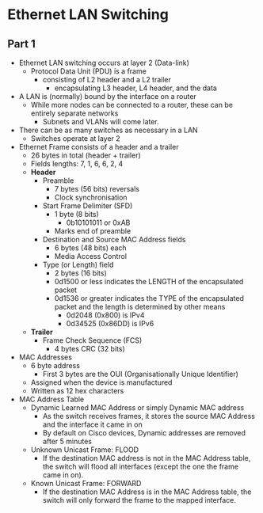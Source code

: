 # Ethernet LAN Switching

## Part 1

- Ethernet LAN switching occurs at layer 2 (Data-link)
  - Protocol Data Unit (PDU) is a frame
    - consisting of L2 header and a L2 trailer
      - encapsulating L3 header, L4 header, and the data
- A LAN is (normally) bound by the interface on a router
  - While more nodes can be connected to a router, these can be entirely separate networks
    - Subnets and VLANs will come later.
- There can be as many switches as necessary in a LAN
  - Switches operate at layer 2
- Ethernet Frame consists of a header and a trailer
  - 26 bytes in total (header + trailer)
  - Fields lengths: 7, 1, 6, 6, 2, 4
  - **Header**
    - Preamble
      - 7 bytes (56 bits) reversals
      - Clock synchronisation
    - Start Frame Delimiter (SFD)
      - 1 byte (8 bits)
        - 0b10101011 or 0xAB
      - Marks end of preamble
    - Destination and Source MAC Address fields
      - 6 bytes (48 bits) each
      - Media Access Control
    - Type (or Length) field
      - 2 bytes (16 bits)
      - 0d1500 or less indicates the LENGTH of the encapsulated packet
      - 0d1536 or greater indicates the TYPE of the encapsulated packet and the length is determined by other means
        - 0d2048 (0x800) is IPv4
        - 0d34525 (0x86DD) is IPv6
  - **Trailer**
    - Frame Check Sequence (FCS)
      - 4 bytes CRC (32 bits)
- MAC Addresses
  - 6 byte address
    - First 3 bytes are the OUI (Organisationally Unique Identifier)
  - Assigned when the device is manufactured
  - Written as 12 hex characters
- MAC Address Table
  - Dynamic Learned MAC Address or simply Dynamic MAC address
    - As the switch receives frames, it stores the source MAC Address and the interface it came in on
    - By default on Cisco devices, Dynamic addresses are removed after 5 minutes
  - Unknown Unicast Frame: FLOOD
    - If the destination MAC address is not in the MAC Address table, the switch will flood all interfaces (except the one the frame came in on).
  - Known Unicast Frame: FORWARD
    - If the destination MAC Address is in the MAC Address table, the switch will only forward the frame to the mapped interface.
  